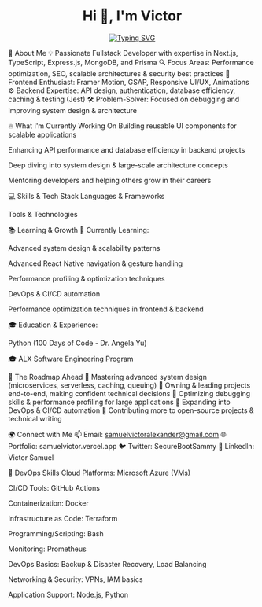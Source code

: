 <h1 align="center">Hi 👋, I'm Victor</h1> <p align="center"> <a href="https://git.io/typing-svg"> <img src="https://readme-typing-svg.demolab.com?font=Noto+Serif+Lao&weight=500&size=23&duration=5201&pause=899&color=FFFFFF&center=true&vCenter=true&width=550&lines=Building+Scalable+and+Optimized+Web+Apps;Fullstack+Developer+%7C+Next.js+%7C+Node.js;Bridging+Frontend+and+Backend+Seamlessly;Problem+Solver+%7C+Tech+Enthusiast;Still+Learning%2C+Still+Improving+🚀" alt="Typing SVG" /> </a> </p>
🌟 About Me
💡 Passionate Fullstack Developer with expertise in Next.js, TypeScript, Express.js, MongoDB, and Prisma
🔍 Focus Areas: Performance optimization, SEO, scalable architectures & security best practices
🎨 Frontend Enthusiast: Framer Motion, GSAP, Responsive UI/UX, Animations
⚙️ Backend Expertise: API design, authentication, database efficiency, caching & testing (Jest)
🛠️ Problem-Solver: Focused on debugging and improving system design & architecture

🔥 What I'm Currently Working On
Building reusable UI components for scalable applications

Enhancing API performance and database efficiency in backend projects

Deep diving into system design & large-scale architecture concepts

Mentoring developers and helping others grow in their careers

💻 Skills & Tech Stack
Languages & Frameworks


Tools & Technologies


📚 Learning & Growth
🌱 Currently Learning:

Advanced system design & scalability patterns

Advanced React Native navigation & gesture handling

Performance profiling & optimization techniques

DevOps & CI/CD automation

Performance optimization techniques in frontend & backend

🎓 Education & Experience:

Python (100 Days of Code - Dr. Angela Yu)

🎓 ALX Software Engineering Program

🚀 The Roadmap Ahead
📌 Mastering advanced system design (microservices, serverless, caching, queuing)
📌 Owning & leading projects end-to-end, making confident technical decisions
📌 Optimizing debugging skills & performance profiling for large applications
📌 Expanding into DevOps & CI/CD automation
📌 Contributing more to open-source projects & technical writing

🌍 Connect with Me
📫 Email: samuelvictoralexander@gmail.com
🌐 Portfolio: samuelvictor.vercel.app
🐦 Twitter: SecureBootSammy
💼 LinkedIn: Victor Samuel

💼 DevOps Skills
Cloud Platforms:
Microsoft Azure (VMs)

CI/CD Tools:
GitHub Actions

Containerization:
Docker

Infrastructure as Code:
Terraform

Programming/Scripting:
Bash

Monitoring:
Prometheus

DevOps Basics:
Backup & Disaster Recovery, Load Balancing

Networking & Security:
VPNs, IAM basics

Application Support:
Node.js, Python
